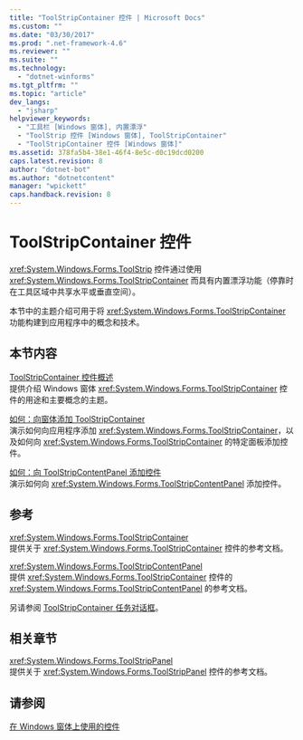 ```yaml
---
title: "ToolStripContainer 控件 | Microsoft Docs"
ms.custom: ""
ms.date: "03/30/2017"
ms.prod: ".net-framework-4.6"
ms.reviewer: ""
ms.suite: ""
ms.technology: 
  - "dotnet-winforms"
ms.tgt_pltfrm: ""
ms.topic: "article"
dev_langs: 
  - "jsharp"
helpviewer_keywords: 
  - "工具栏 [Windows 窗体], 内置漂浮"
  - "ToolStrip 控件 [Windows 窗体], ToolStripContainer"
  - "ToolStripContainer 控件 [Windows 窗体]"
ms.assetid: 378fa5b4-38e1-46f4-8e5c-d0c19dcd0200
caps.latest.revision: 8
author: "dotnet-bot"
ms.author: "dotnetcontent"
manager: "wpickett"
caps.handback.revision: 8
---
```

# ToolStripContainer 控件
<xref:System.Windows.Forms.ToolStrip> 控件通过使用 <xref:System.Windows.Forms.ToolStripContainer> 而具有内置漂浮功能（停靠时在工具区域中共享水平或垂直空间）。  
  
 本节中的主题介绍可用于将 <xref:System.Windows.Forms.ToolStripContainer> 功能构建到应用程序中的概念和技术。  
  
## 本节内容  
 [ToolStripContainer 控件概述](../../../../docs/framework/winforms/controls/toolstripcontainer-control-overview.md)  
 提供介绍 Windows 窗体 <xref:System.Windows.Forms.ToolStripContainer> 控件的用途和主要概念的主题。  
  
 [如何：向窗体添加 ToolStripContainer](../../../../docs/framework/winforms/controls/how-to-add-a-toolstripcontainer-to-a-form.md)  
 演示如何向应用程序添加 <xref:System.Windows.Forms.ToolStripContainer>，以及如何向 <xref:System.Windows.Forms.ToolStripContainer> 的特定面板添加控件。  
  
 [如何：向 ToolStripContentPanel 添加控件](../../../../docs/framework/winforms/controls/how-to-add-a-control-to-a-toolstripcontentpanel.md)  
 演示如何向 <xref:System.Windows.Forms.ToolStripContentPanel> 添加控件。  
  
## 参考  
 <xref:System.Windows.Forms.ToolStripContainer>  
 提供关于 <xref:System.Windows.Forms.ToolStripContainer> 控件的参考文档。  
  
 <xref:System.Windows.Forms.ToolStripContentPanel>  
 提供 <xref:System.Windows.Forms.ToolStripContainer> 控件的 <xref:System.Windows.Forms.ToolStripContentPanel> 的参考文档。  
  
 另请参阅 [ToolStripContainer 任务对话框](http://msdn.microsoft.com/library/ms233647%20\(v=vs.110\))。  
  
## 相关章节  
 <xref:System.Windows.Forms.ToolStripPanel>  
 提供关于 <xref:System.Windows.Forms.ToolStripPanel> 控件的参考文档。  
  
## 请参阅  
 [在 Windows 窗体上使用的控件](../../../../docs/framework/winforms/controls/controls-to-use-on-windows-forms.md)